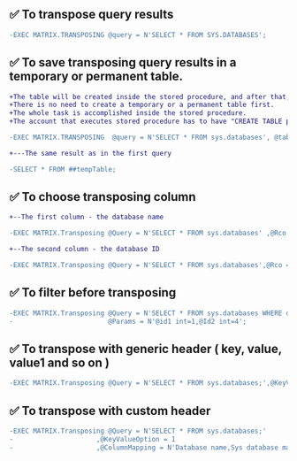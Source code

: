 ## :white_check_mark: To transpose query results 

```diff
-EXEC MATRIX.TRANSPOSING @query = N'SELECT * FROM SYS.DATABASES';
```

## :white_check_mark: To save transposing query results in a temporary or permanent table.
```diff
+The table will be created inside the stored procedure, and after that, you have to drop the table manually. 
+There is no need to create a temporary or a permanent table first. 
+The whole task is accomplished inside the stored procedure. 
+The account that executes stored procedure has to have "CREATE TABLE permission."
```
```diff
-EXEC MATRIX.TRANSPOSING  @query = N'SELECT * FROM sys.databases', @tableName = N'##tempTable';
```
     
```diff
+---The same result as in the first query
```
    

```diff
-SELECT * FROM ##tempTable;
```

## :white_check_mark: To choose transposing column

```diff
+--The first column - the database name
```
```diff
-EXEC MATRIX.Transposing @Query = N'SELECT * FROM sys.databases' ,@Rco = 0;
```
```diff				   
+--The second column - the database ID
```
```diff
-EXEC MATRIX.Transposing @Query = N'SELECT * FROM sys.databases',@Rco = 1;
```

## :white_check_mark: To filter before transposing
```diff
-EXEC MATRIX.Transposing @Query = N'SELECT * FROM sys.databases WHERE database_id >= @id1 AND database_id <= @id2;',
-                        @Params = N'@id1 int=1,@Id2 int=4';
```     

## :white_check_mark: To transpose with generic header ( key, value, value1 and so on )
```diff
-EXEC MATRIX.Transposing @Query = N'SELECT * FROM sys.databases;',@KeyValueOption = 1;
```

## :white_check_mark: To transpose with custom header
```diff
-EXEC MATRIX.Transposing @Query = N'SELECT * FROM sys.databases;'
-					  ,@KeyValueOption = 1
-					  ,@ColumnMapping = N'Database name,Sys database master'
```					  

